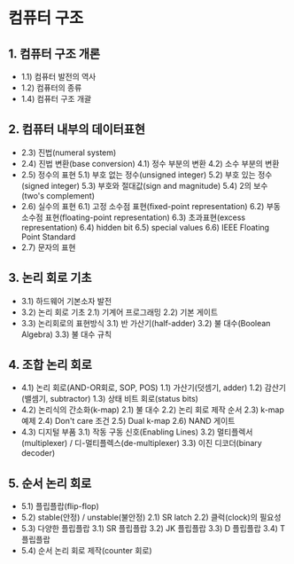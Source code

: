 # 컴퓨터 구조

## 1. 컴퓨터 구조 개론
  - 1.1) 컴퓨터 발전의 역사
  - 1.2) 컴퓨터의 종류
  - 1.4) 컴퓨터 구조 개괄


## 2. 컴퓨터 내부의 데이터표현
  - 2.3) 진법(numeral system)
  - 2.4) 진법 변환(base conversion)
        4.1) 정수 부분의 변환
        4.2) 소수 부분의 변환
  - 2.5) 정수의 표현
        5.1) 부호 없는 정수(unsigned integer)
        5.2) 부호 있는 정수(signed integer)
        5.3) 부호와 절대값(sign and magnitude)
        5.4) 2의 보수(two's complement)
  - 2.6) 실수의 표현
        6.1) 고정 소수점 표현(fixed-point representation)
        6.2) 부동 소수점 표현(floating-point representation)
        6.3) 초과표현(excess representation)
        6.4) hidden bit
        6.5) special values
        6.6) IEEE Floating Point Standard
  - 2.7) 문자의 표현


## 3. 논리 회로 기초
  - 3.1) 하드웨어 기본소자 발전
  - 3.2) 논리 회로 기초
        2.1) 기계어 프로그래밍
        2.2) 기본 게이트
  - 3.3) 논리회로의 표현방식
        3.1) 반 가산기(half-adder)
        3.2) 불 대수(Boolean Algebra)
        3.3) 불 대수 규칙


## 4. 조합 논리 회로
  - 4.1) 논리 회로(AND-OR회로, SOP, POS)
        1.1) 가산기(덧셈기, adder)
        1.2) 감산기(밸셈기, subtractor)
        1.3) 상태 비트 회로(status bits)
  - 4.2) 논리식의 간소화(k-map)
        2.1) 불 대수
        2.2) 논리 회로 제작 순서
        2.3) k-map 예제
        2.4) Don't care 조건
        2.5) Dual k-map
        2.6) NAND 게이트
  - 4.3) 디지털 부품
        3.1) 작동 구동 신호(Enabling Lines)
        3.2) 멀티플렉서(multiplexer) / 디-멀티플렉스(de-multiplexer)
        3.3) 이진 디코더(binary decoder)


## 5. 순서 논리 회로
  - 5.1) 플립플랍(flip-flop)
  - 5.2) stable(안정) / unstable(불안정)
        2.1) SR latch
        2.2) 클럭(clock)의 필요성
  - 5.3) 다양한 플립플랍
        3.1) SR 플립플랍
        3.2) JK 플립플랍
        3.3) D 플립플랍
        3.4) T 플립플랍
  - 5.4) 순서 논리 회로 제작(counter 회로)